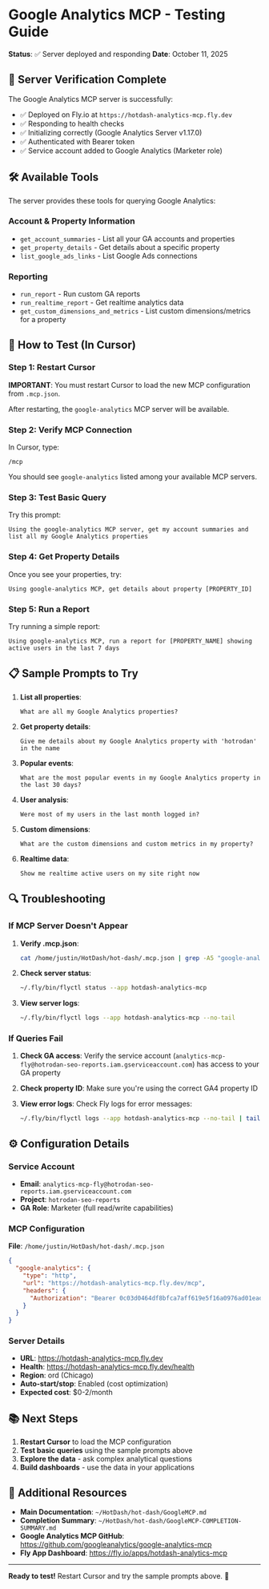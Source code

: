 # Google Analytics MCP - Testing Guide

**Status**: ✅ Server deployed and responding
**Date**: October 11, 2025

## 🎯 Server Verification Complete

The Google Analytics MCP server is successfully:

- ✅ Deployed on Fly.io at `https://hotdash-analytics-mcp.fly.dev`
- ✅ Responding to health checks
- ✅ Initializing correctly (Google Analytics Server v1.17.0)
- ✅ Authenticated with Bearer token
- ✅ Service account added to Google Analytics (Marketer role)

## 🛠️ Available Tools

The server provides these tools for querying Google Analytics:

### Account & Property Information

- `get_account_summaries` - List all your GA accounts and properties
- `get_property_details` - Get details about a specific property
- `list_google_ads_links` - List Google Ads connections

### Reporting

- `run_report` - Run custom GA reports
- `run_realtime_report` - Get realtime analytics data
- `get_custom_dimensions_and_metrics` - List custom dimensions/metrics for a property

## 🧪 How to Test (In Cursor)

### Step 1: Restart Cursor

**IMPORTANT**: You must restart Cursor to load the new MCP configuration from `.mcp.json`.

After restarting, the `google-analytics` MCP server will be available.

### Step 2: Verify MCP Connection

In Cursor, type:

```
/mcp
```

You should see `google-analytics` listed among your available MCP servers.

### Step 3: Test Basic Query

Try this prompt:

```
Using the google-analytics MCP server, get my account summaries and list all my Google Analytics properties
```

### Step 4: Get Property Details

Once you see your properties, try:

```
Using google-analytics MCP, get details about property [PROPERTY_ID]
```

### Step 5: Run a Report

Try running a simple report:

```
Using google-analytics MCP, run a report for [PROPERTY_NAME] showing active users in the last 7 days
```

## 📋 Sample Prompts to Try

1. **List all properties**:

   ```
   What are all my Google Analytics properties?
   ```

2. **Get property details**:

   ```
   Give me details about my Google Analytics property with 'hotrodan' in the name
   ```

3. **Popular events**:

   ```
   What are the most popular events in my Google Analytics property in the last 30 days?
   ```

4. **User analysis**:

   ```
   Were most of my users in the last month logged in?
   ```

5. **Custom dimensions**:

   ```
   What are the custom dimensions and custom metrics in my property?
   ```

6. **Realtime data**:
   ```
   Show me realtime active users on my site right now
   ```

## 🔍 Troubleshooting

### If MCP Server Doesn't Appear

1. **Verify .mcp.json**:

   ```bash
   cat /home/justin/HotDash/hot-dash/.mcp.json | grep -A5 "google-analytics"
   ```

2. **Check server status**:

   ```bash
   ~/.fly/bin/flyctl status --app hotdash-analytics-mcp
   ```

3. **View server logs**:
   ```bash
   ~/.fly/bin/flyctl logs --app hotdash-analytics-mcp --no-tail
   ```

### If Queries Fail

1. **Check GA access**: Verify the service account (`analytics-mcp-fly@hotrodan-seo-reports.iam.gserviceaccount.com`) has access to your GA property

2. **Check property ID**: Make sure you're using the correct GA4 property ID

3. **View error logs**: Check Fly logs for error messages:
   ```bash
   ~/.fly/bin/flyctl logs --app hotdash-analytics-mcp --no-tail | tail -50
   ```

## ⚙️ Configuration Details

### Service Account

- **Email**: `analytics-mcp-fly@hotrodan-seo-reports.iam.gserviceaccount.com`
- **Project**: `hotrodan-seo-reports`
- **GA Role**: Marketer (full read/write capabilities)

### MCP Configuration

**File**: `/home/justin/HotDash/hot-dash/.mcp.json`

```json
{
  "google-analytics": {
    "type": "http",
    "url": "https://hotdash-analytics-mcp.fly.dev/mcp",
    "headers": {
      "Authorization": "Bearer 0c03d0464df8bfca7aff619e5f16a0976ad01ead16af8da26dc42a0eb5448af2"
    }
  }
}
```

### Server Details

- **URL**: https://hotdash-analytics-mcp.fly.dev
- **Health**: https://hotdash-analytics-mcp.fly.dev/health
- **Region**: ord (Chicago)
- **Auto-start/stop**: Enabled (cost optimization)
- **Expected cost**: $0-2/month

## 📚 Next Steps

1. **Restart Cursor** to load the MCP configuration
2. **Test basic queries** using the sample prompts above
3. **Explore the data** - ask complex analytical questions
4. **Build dashboards** - use the data in your applications

## 📖 Additional Resources

- **Main Documentation**: `~/HotDash/hot-dash/GoogleMCP.md`
- **Completion Summary**: `~/HotDash/hot-dash/GoogleMCP-COMPLETION-SUMMARY.md`
- **Google Analytics MCP GitHub**: https://github.com/googleanalytics/google-analytics-mcp
- **Fly App Dashboard**: https://fly.io/apps/hotdash-analytics-mcp

---

**Ready to test!** Restart Cursor and try the sample prompts above. 🚀
